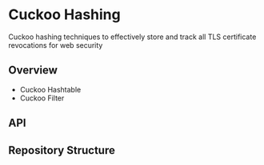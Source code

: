 # Cuckoo Hashing
Cuckoo hashing techniques to effectively store and track all TLS certificate revocations for web security

## Overview

* Cuckoo Hashtable
* Cuckoo Filter

## API

## Repository Structure
